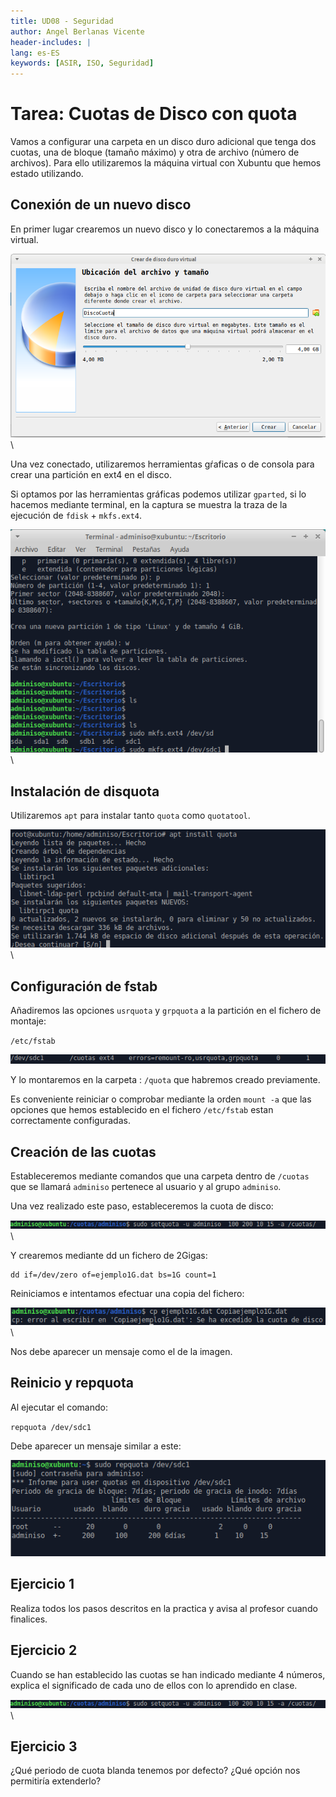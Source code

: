 ```yaml
---
title: UD08 - Seguridad
author: Angel Berlanas Vicente
header-includes: |
lang: es-ES
keywords: [ASIR, ISO, Seguridad]
---
```


# Tarea: Cuotas de Disco con quota

Vamos a configurar una carpeta en un disco duro adicional que tenga dos cuotas, una de bloque (tamaño máximo) y otra de archivo (número de archivos). Para ello utilizaremos la máquina virtual con Xubuntu que hemos estado utilizando.

## Conexión de un nuevo disco

En primer lugar crearemos un nuevo disco y lo conectaremos a la máquina virtual.

![Cuotas de disco](CuotasDeDisco/cuotas02.png)
\

Una vez conectado, utilizaremos herramientas gŕaficas o de consola para crear una partición en ext4 en el disco.

Si optamos por las herramientas gráficas podemos utilizar `gparted`, si lo hacemos mediante terminal, en la captura se muestra la traza de la ejecución de `fdisk` + `mkfs.ext4`.

![Cuotas de disco](CuotasDeDisco/cuotas03.png)
\

## Instalación de disquota

Utilizaremos `apt` para instalar tanto `quota` como `quotatool`.

![Cuotas de disco](CuotasDeDisco/cuotas01.png)
\

## Configuración de fstab

Añadiremos las opciones `usrquota` y `grpquota` a la partición en el fichero de montaje:

`/etc/fstab`

![Cuotas de disco](CuotasDeDisco/cuotas05.png)

Y lo montaremos en la carpeta : `/quota` que habremos creado previamente.

Es conveniente reiniciar o comprobar mediante la orden `mount -a` que las opciones que hemos establecido en el fichero `/etc/fstab` estan correctamente configuradas.

## Creación de las cuotas

Estableceremos mediante comandos que una carpeta dentro de `/cuotas` que se llamará `adminiso` pertenece al usuario y al grupo `adminiso`.

Una vez realizado este paso, estableceremos la cuota de disco:

![Cuotas de disco](CuotasDeDisco/cuotas08.png)
\ 

Y crearemos mediante dd un fichero de 2Gigas:

```shell
dd if=/dev/zero of=ejemplo1G.dat bs=1G count=1
```

Reiniciamos e intentamos efectuar una copia del fichero:

![Cuotas de disco](CuotasDeDisco/cuotas07.png)
\

Nos debe aparecer un mensaje como el de la imagen.

## Reinicio y repquota

Al ejecutar el comando:

`repquota /dev/sdc1`

Debe aparecer un mensaje similar a este:

![Cuotas de disco](CuotasDeDisco/cuotas06.png)

## Ejercicio 1

Realiza todos los pasos descritos en la practica y avisa al profesor cuando finalices.

## Ejercicio 2

Cuando se han establecido las cuotas se han indicado mediante 4 números, explica el significado de cada uno de ellos con lo aprendido en clase.

![Cuotas de disco](CuotasDeDisco/cuotas08.png)
\ 

## Ejercicio 3

¿Qué periodo de cuota blanda tenemos por defecto? ¿Qué opción nos permitiría extenderlo?